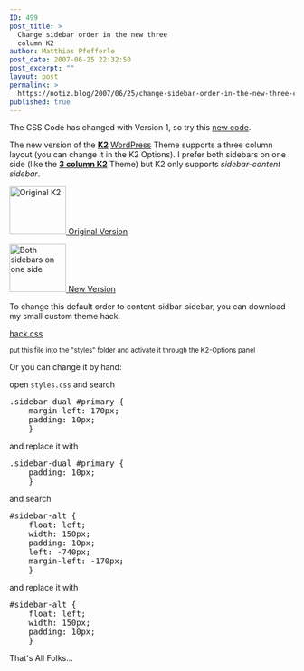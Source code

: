 ```yaml
---
ID: 499
post_title: >
  Change sidebar order in the new three
  column K2
author: Matthias Pfefferle
post_date: 2007-06-25 22:32:50
post_excerpt: ""
layout: post
permalink: >
  https://notiz.blog/2007/06/25/change-sidebar-order-in-the-new-three-column-k2/
published: true
---
```

<p class="info">The CSS Code has changed with Version 1, so try this <a href="http://notiz.blog/2007/09/23/k2-sidebar-hack-2/">new code</a>.</p>

The new version of the <strong><a href="http://getk2.com/">K2</a></strong> <a href="http://wordpress.org">WordPress</a> Theme supports a three column layout (you can change it in the K2 Options). I prefer both sidebars on one side (like the <strong><a href="http://www.obharath.net/blog/3columnk2/">3 column K2</a></strong> Theme) but K2 only supports <em>sidebar-content sidebar</em>.

<a href="http://www.flickr.com/photos/pfefferle/623460625/" title="Fotosharing"><img src="http://farm2.static.flickr.com/1141/623460625_b42fef2ebe_t.jpg" width="100" height="85" alt="Original K2" />
Original Version</a>

<a href="http://www.flickr.com/photos/pfefferle/623461381/" title="Fotosharing"><img src="http://farm2.static.flickr.com/1109/623461381_1b35a53d74_t.jpg" width="100" height="85" alt="Both sidebars on one side" />
New Version</a> 

To change this default order to content-sidbar-sidebar, you can download my small custom theme hack.

<p class="download"><a href='http://notiz.blog/wp-content/uploads/2007/06/hack.css' title='hack.css'>hack.css</a></p>
<small>put this file into the "styles" folder and activate it through the K2-Options panel</small>

Or you can change it by hand:

open <code>styles.css</code> and search

<pre class="code">.sidebar-dual #primary {
	margin-left: 170px;
	padding: 10px;
	}
</pre>

and replace it with

<pre class="code">.sidebar-dual #primary {
	padding: 10px;
	}
</pre>

and search

<pre class="code">#sidebar-alt {
	float: left;
	width: 150px;
	padding: 10px;
	left: -740px;
	margin-left: -170px;
	}
</pre>

and replace it with

<pre class="code">#sidebar-alt {
	float: left;
	width: 150px;
	padding: 10px;
	}
</pre>

That's All Folks...